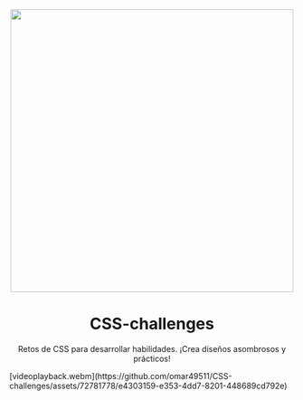 <div align="center">
  <img src="https://github.com/omar49511/CSS-challenges/assets/72781778/93278ab9-2578-4ba0-aa9d-cb69f21fdfba" width="500"/>

  
# CSS-challenges
Retos de CSS para desarrollar habilidades. ¡Crea diseños asombrosos y prácticos!

</div>
[videoplayback.webm](https://github.com/omar49511/CSS-challenges/assets/72781778/e4303159-e353-4dd7-8201-448689cd792e)
